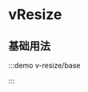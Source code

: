 <script>
if (!import.meta.env.SSR) {
    document.body.classList.add('vp-raw')
}
</script>

# vResize

## 基础用法

:::demo v-resize/base

:::
